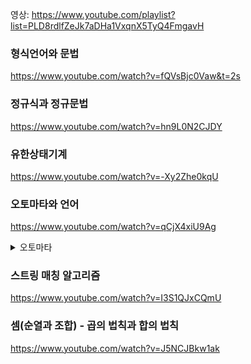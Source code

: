 영상: https://www.youtube.com/playlist?list=PLD8rdlfZeJk7aDHa1VxqnX5TyQ4FmgavH

### 형식언어와 문법
https://www.youtube.com/watch?v=fQVsBjc0Vaw&t=2s

### 정규식과 정규문법
https://www.youtube.com/watch?v=hn9L0N2CJDY

### 유한상태기계
https://www.youtube.com/watch?v=-Xy2Zhe0kqU

### 오토마타와 언어
https://www.youtube.com/watch?v=qCjX4xiU9Ag

<details>
<summary>오토마타</summary>

계산 능력이 있는 추상 기계와 그 기계를 이용해서 풀 수 있는 문제들을 연구하는 분야  
형식 언어를 정의하는 관점에서 컴파일러에서 구분 분석을 하면서 추상 구문 트리를 생성할 때  
계산 능력을 가진 추상 기계를 논하는 관점에서 계산 이론적으로 P-NP문제와도 연관성 있음
</details>

### 스트링 매칭 알고리즘
https://www.youtube.com/watch?v=I3S1QJxCQmU

### 셈(순열과 조합) - 곱의 법칙과 합의 법칙

https://www.youtube.com/watch?v=J5NCJBkw1ak
